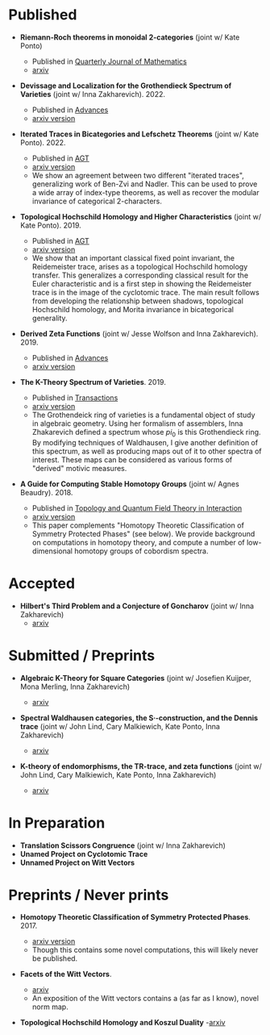 # Published

- **Riemann-Roch theorems in monoidal 2-categories** (joint w/ Kate Ponto)
  - Published in [Quarterly Journal of Mathematics](https://academic.oup.com/qjmath/article-abstract/74/3/1119/7111229)
  - [arxiv](https://arxiv.org/abs/2203.04351)
  
- **Devissage and Localization for the Grothendieck Spectrum of Varieties** (joint w/ Inna Zakharevich). 2022. 
  - Published in [Advances](https://www.sciencedirect.com/science/article/pii/S0001870822005278)
  - [arxiv version](https://arxiv.org/abs/1811.08014)

- **Iterated Traces in Bicategories and Lefschetz Theorems** (joint w/ Kate Ponto). 2022. 
  - Published in [AGT](https://projecteuclid.org/journals/algebraic-and-geometric-topology/volume-22/issue-2/Iterated-traces-in-2categories-and-Lefschetz-theorems/10.2140/agt.2022.22.815.short)
  - [arxiv version](https://arxiv.org/pdf/1908.07497.pdf)
  - We show an agreement between two different "iterated traces", generalizing work of Ben-Zvi and Nadler. This can be used to prove a wide array of index-type theorems, as well as recover the modular invariance of categorical 2-characters.
  
- **Topological Hochschild Homology and Higher Characteristics** (joint w/ Kate Ponto). 2019.
  - Published in [AGT](https://msp.org/agt/2019/19-2/agt-v19-n2-p08-s.pdf)
  - [arxiv version](https://arxiv.org/pdf/1803.01284.pdf)
  - We show that an important classical fixed point invariant, the Reidemeister trace, arises as a topological Hochschild homology transfer. This generalizes a corresponding classical result for the Euler characteristic and is a first step in showing the Reidemeister trace is in the image of the cyclotomic trace. The main result follows from developing the relationship between shadows, topological Hochschild homology, and Morita invariance in bicategorical generality. 

- **Derived Zeta Functions** (joint w/ Jesse Wolfson and Inna Zakharevich). 2019.
  - Published in [Advances](https://www.sciencedirect.com/science/article/abs/pii/S0001870819303706)
  - [arxiv version](https://arxiv.org/abs/1703.09855)

- **The K-Theory Spectrum of Varieties**. 2019. 
  - Published in [Transactions](https://www.ams.org/journals/tran/2019-371-11/S0002-9947-2019-07648-1/)
  - [arxiv version](https://arxiv.org/abs/1505.03136)
  - The Grothendeick ring of varieties is a fundamental object of study in algebraic geometry. Using her formalism of assemblers, Inna Zhakarevich defined a spectrum whose $pi_0$ is this Grothendieck ring. By modifying techniques of Waldhausen, I give another definition of this spectrum, as well as producing maps out of it to other spectra of interest. These maps can be considered as various forms of "derived" motivic measures.

- **A Guide for Computing Stable Homotopy Groups** (joint w/ Agnes Beaudry). 2018. 
  - Published in [Topology and Quantum Field Theory in Interaction](http://www.ams.org/books/conm/718/)
  - [arxiv version](https://arxiv.org/abs/1801.07530)
  - This paper complements "Homotopy Theoretic Classification of Symmetry Protected Phases" (see below). We provide background on computations in homotopy theory, and compute a number of low-dimensional homotopy groups of cobordism spectra. 

# Accepted

- **Hilbert's Third Problem and a Conjecture of Goncharov** (joint w/ Inna Zakharevich)
  - [arxiv](https://arxiv.org/abs/1910.07112)


# Submitted / Preprints

- **Algebraic K-Theory for Square Categories** (joint w/ Josefien Kuijper, Mona Merling, Inna Zakharevich)
  - [arxiv](https://arxiv.org/abs/2310.02852)

- **Spectral Waldhausen categories, the S∙-construction, and the Dennis trace** (joint w/ John Lind, Cary Malkiewich, Kate Ponto, Inna Zakharevich)
  - [arxiv](https://arxiv.org/abs/2006.04006)

- **K-theory of endomorphisms, the TR-trace, and zeta functions** (joint w/ John Lind, Cary Malkiewich, Kate Ponto, Inna Zakharevich)
  - [arxiv](https://arxiv.org/abs/2005.04334)

# In Preparation

- **Translation Scissors Congruence** (joint w/ Inna Zakharevich)
- **Unamed Project on Cyclotomic Trace**
- **Unnamed Project on Witt Vectors**

# Preprints / Never prints

- **Homotopy Theoretic Classification of Symmetry Protected Phases**. 2017. 
  - [arxiv version](https://arxiv.org/abs/1708.04264)
  - Though this contains some novel computations, this will likely never be published.

- **Facets of the Witt Vectors**.
  - [arxiv](https://arxiv.org/abs/1910.10206)
  - An exposition of the Witt vectors contains a (as far as I know), novel norm map.

- **Topological Hochschild Homology and Koszul Duality**
  -[arxiv](https://arxiv.org/abs/1401.5147)